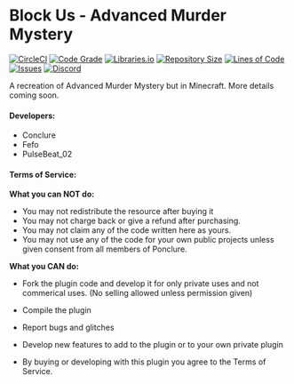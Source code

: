 # Block Us - Advanced Murder Mystery 
[![CircleCI](https://img.shields.io/circleci/build/github/Ponclure/BlockUs/main?style=for-the-badge)](https://circleci.com/gh/Ponclure/BlockUs)
[![Code Grade](https://img.shields.io/codefactor/grade/github/Ponclure/BlockUs/main?style=for-the-badge)](https://github.com/Ponclure/BlockUs)
[![Libraries.io](https://img.shields.io/librariesio/github/Ponclure/BlockUs?style=for-the-badge)](https://github.com/Ponclure/BlockUs)
[![Repository Size](https://img.shields.io/github/languages/code-size/Ponclure/BlockUs?style=for-the-badge)](https://github.com/Ponclure/BlockUs)
[![Lines of Code](https://img.shields.io/tokei/lines/github/Ponclure/BlockUs?style=for-the-badge)](https://github.com/Ponclure/BlockUs)
[![Issues](https://img.shields.io/github/issues/Ponclure/BlockUs?style=for-the-badge)](https://github.com/Ponclure/BlockUs/issues)
[![Discord](https://img.shields.io/discord/775376080546693120.svg?style=for-the-badge)](https://discord.gg/d7qfcUwhex)

A recreation of Advanced Murder Mystery but in Minecraft.
More details coming soon.

#### Developers:
* Conclure
* Fefo
* PulseBeat_02

#### Terms of Service:

**What you can NOT do:**
  - You may not redistribute the resource after buying it
  - You may not charge back or give a refund after purchasing.
  - You may not claim any of the code written here as yours. 
  - You may not use any of the code for your own public projects unless given consent from all members of Ponclure.

**What you CAN do:**
  - Fork the plugin code and develop it for only private uses and not commerical uses. (No selling allowed unless permission given)
  - Compile the plugin
  - Report bugs and glitches
  - Develop new features to add to the plugin or to your own private plugin

- By buying or developing with this plugin you agree to the Terms of Service.
